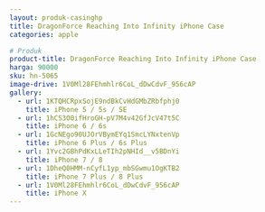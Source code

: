 ```yaml
---
layout: produk-casinghp
title: DragonForce Reaching Into Infinity iPhone Case
categories: apple

# Produk
product-title: DragonForce Reaching Into Infinity iPhone Case
harga: 90000
sku: hn-5065
image-drive: 1V0Ml28FEhmhlr6CoL_dDwCdvF_956cAP
gallery:
  - url: 1KTQHCRpxSojE9ndBkCvHdGMbZRbfphj0
    title: iPhone 5 / 5s / SE
  - url: 1hCS3O0ifHroGH-pV7M4v42GfJcV47t5C
    title: iPhone 6 / 6s
  - url: 1GcNEgo90UJOrVBymEYq1SmcLYNxtenVp
    title: iPhone 6 Plus / 6s Plus
  - url: 1Yvc2GBhPdKxLLeTIh2pNHId__v5BDnYi
    title: iPhone 7 / 8
  - url: 1DheQ0HMM-nCyfL1yp_mbSGwmu1OgKTB2
    title: iPhone 7 Plus / 8 Plus
  - url: 1V0Ml28FEhmhlr6CoL_dDwCdvF_956cAP
    title: iPhone X
---
```


